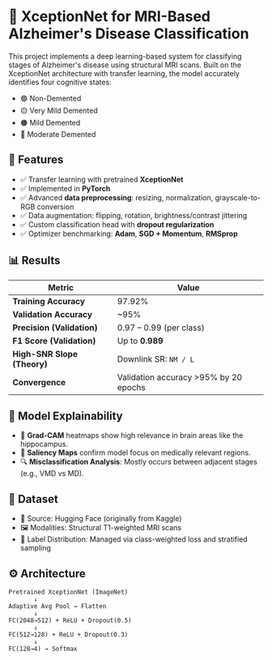 # 🧠 XceptionNet for MRI-Based Alzheimer's Disease Classification

This project implements a deep learning-based system for classifying stages of Alzheimer's disease using structural MRI scans. Built on the XceptionNet architecture with transfer learning, the model accurately identifies four cognitive states:

- 🟢 Non-Demented  
- 🟡 Very Mild Demented  
- 🟠 Mild Demented  
- 🔴 Moderate Demented  

## 📌 Features

- ✅ Transfer learning with pretrained **XceptionNet**
- ✅ Implemented in **PyTorch**
- ✅ Advanced **data preprocessing**: resizing, normalization, grayscale-to-RGB conversion
- ✅ Data augmentation: flipping, rotation, brightness/contrast jittering
- ✅ Custom classification head with **dropout regularization**
- ✅ Optimizer benchmarking: **Adam**, **SGD + Momentum**, **RMSprop**

## 📊 Results

| Metric                   | Value                           |
|--------------------------|---------------------------------|
| **Training Accuracy**    | 97.92%                          |
| **Validation Accuracy**  | ~95%                            |
| **Precision (Validation)**| 0.97 – 0.99 (per class)         |
| **F1 Score (Validation)**| Up to **0.989**                |
| **High-SNR Slope (Theory)** | Downlink SR: `NM / L`        |
| **Convergence**          | Validation accuracy >95% by 20 epochs |

## 🧠 Model Explainability

- 🎯 **Grad-CAM** heatmaps show high relevance in brain areas like the hippocampus.
- 🧠 **Saliency Maps** confirm model focus on medically relevant regions.
- 🔍 **Misclassification Analysis**: Mostly occurs between adjacent stages (e.g., VMD vs MD).

## 📂 Dataset

- 🧬 Source: Hugging Face (originally from Kaggle)
- 🖼️ Modalities: Structural T1-weighted MRI scans
- 🔄 Label Distribution: Managed via class-weighted loss and stratified sampling

## ⚙️ Architecture

```text
Pretrained XceptionNet (ImageNet)
       ↓
Adaptive Avg Pool → Flatten
       ↓
FC(2048→512) + ReLU + Dropout(0.5)
       ↓
FC(512→128) + ReLU + Dropout(0.3)
       ↓
FC(128→4) → Softmax
